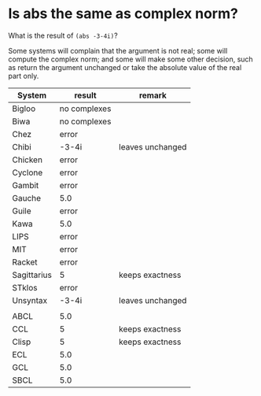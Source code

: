 # Is abs the same as complex norm?

What is the result of `(abs -3-4i)`?

Some systems will complain that the argument is not real; some will
compute the complex norm; and some will make some other decision, such
as return the argument unchanged or take the absolute value of the
real part only.

| System      | result       | remark           |
|-------------|--------------|------------------|
| Bigloo      | no complexes |                  |
| Biwa        | no complexes |                  |
| Chez        | error        |                  |
| Chibi       | -3-4i        | leaves unchanged |
| Chicken     | error        |                  |
| Cyclone     | error        |                  |
| Gambit      | error        |                  |
| Gauche      | 5.0          |                  |
| Guile       | error        |                  |
| Kawa        | 5.0          |                  |
| LIPS        | error        |                  |
| MIT         | error        |                  |
| Racket      | error        |                  |
| Sagittarius | 5            | keeps exactness  |
| STklos      | error        |                  |
| Unsyntax    | -3-4i        | leaves unchanged |
|             |              |                  |
| ABCL        | 5.0          |                  |
| CCL         | 5            | keeps exactness  |
| Clisp       | 5            | keeps exactness  |
| ECL         | 5.0          |                  |
| GCL         | 5.0          |                  |
| SBCL        | 5.0          |                  |
